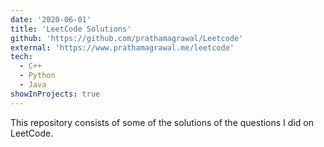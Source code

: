 ```yaml
---
date: '2020-06-01'
title: 'LeetCode Solutions'
github: 'https://github.com/prathamagrawal/Leetcode'
external: 'https://www.prathamagrawal.me/leetcode'
tech:
  - C++
  - Python
  - Java
showInProjects: true
---
```


This repository consists of some of the solutions of the questions I did on LeetCode.
